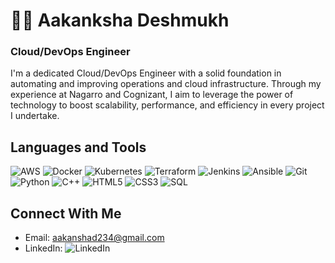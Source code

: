 # 🐱‍🚀 Aakanksha Deshmukh
### Cloud/DevOps Engineer

I'm a dedicated Cloud/DevOps Engineer with a solid foundation in automating and improving operations and cloud infrastructure. Through my experience at Nagarro and Cognizant, I aim to leverage the power of technology to boost scalability, performance, and efficiency in every project I undertake.

## Languages and Tools

<p>
  <img alt="AWS" src="https://img.shields.io/badge/AWS-%23FF9900.svg?style=for-the-badge&logo=amazonaws&logoColor=white" />
  <img alt="Docker" src="https://img.shields.io/badge/docker-%230db7ed.svg?style=for-the-badge&logo=docker&logoColor=white" />
  <img alt="Kubernetes" src="https://img.shields.io/badge/kubernetes-%23326ce5.svg?style=for-the-badge&logo=kubernetes&logoColor=white" />
  <img alt="Terraform" src="https://img.shields.io/badge/Terraform-%235835CC.svg?style=for-the-badge&logo=terraform&logoColor=white" />
  <img alt="Jenkins" src="https://img.shields.io/badge/jenkins-%232C5263.svg?style=for-the-badge&logo=jenkins&logoColor=white" />
  <img alt="Ansible" src="https://img.shields.io/badge/ansible-%23EE0000.svg?style=for-the-badge&logo=ansible&logoColor=white" />
  <img alt="Git" src="https://img.shields.io/badge/git-%23F05033.svg?style=for-the-badge&logo=git&logoColor=white" />
  <img alt="Python" src="https://img.shields.io/badge/python-%233776AB.svg?style=for-the-badge&logo=python&logoColor=white" />
  <img alt="C++" src="https://img.shields.io/badge/C++-%2300599C.svg?style=for-the-badge&logo=c%2B%2B&logoColor=white" />
  <img alt="HTML5" src="https://img.shields.io/badge/html5-%23E34F26.svg?style=for-the-badge&logo=html5&logoColor=white" />
  <img alt="CSS3" src="https://img.shields.io/badge/css3-%231572B6.svg?style=for-the-badge&logo=css3&logoColor=white" />
  <img alt="SQL" src="https://img.shields.io/badge/SQL-%2300f.svg?style=for-the-badge&logo=sql&logoColor=white" />
</p>

## Connect With Me

- Email: [aakanshad234@gmail.com](mailto:aakanshad234@gmail.com)
- LinkedIn: ![LinkedIn](www.linkedin.com/in/aakanksha1415)

<!---
aakanksha1415/aakanksha1415 is a ✨ special ✨ repository because its `README.md` (this file) appears on your GitHub profile.
You can click the Preview link to take a look at your changes.
--->
